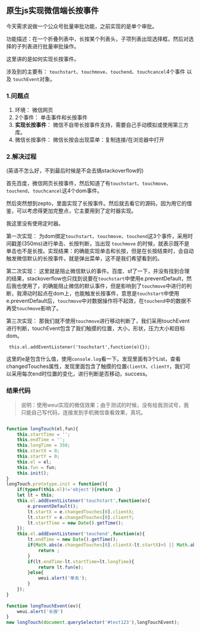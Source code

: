 ## 原生js实现微信端长按事件

今天需求说做一个公众号批量审批功能，之前实现的是单个审批。

功能描述：在一个折叠列表中，长按某个列表头，子项列表出现选择框，然后对选择的子列表进行批量审批操作。

这里讲的是如何实现长按事件。

涉及到的主要有： `touchstart`、`touchmove`、`touchend`、`touchcancel`4个事件 以及 `touchEvent`对象。

### 1.问题点

1. 环境： 微信网页
2. 2个事件： 单击事件和长按事件
3. **实现长按事件**： 微信不自带长按事件支持，需要自己手动模拟或使用第三方库。
4. 微信长按事件： 微信长按会出现菜单：复制连接/在浏览器中打开

### 2.解决过程

(英语不怎么好，不到最后时候是不会去搞stackoverflow的)

首先百度，微信网页长按事件，然后知道了有`touchstart`、`touchmove`、`touchend`、`touchcancel`这4个dom事件。

然后突然想到zepto，里面实现了长按事件。然后就去看它的源码，因为用它的借鉴，可以考虑得更加完整点，它主要用到了定时器实现。

我这里没有使用定时器。

第一次实现： 为dom绑定`touchstart`、`touchmove`、`touchend`这3个事件，采用时间戳差(350ms)进行单击、长按判断，当出现 `touchmove` 的时候，就表示既不是单击也不是长按。实现结果：的确能实现单击和长按，但是在长按结束时，会自动触发微信默认的长按事件，就是弹出菜单，这不是我们希望看到的。

第二次实现： 这里就是阻止微信默认的事件。百度、sf了一下，并没有找到合理的结果，stackoverflow也只找到说要在`touchstart`中使用e.preventDefault，然后我也使用了，的确能阻止微信的默认事件，但是影响到了`touchmove`中进行的判断，我滑动时起点在dom上，也能触发长按事件，意思是`touchstart`中使用e.preventDefault后，`touchmove`中对数据操作将不起效，在`touchend`中的数据不再受`touchmove`影响了。

第三次实现： 那我们就不使用`touchmove`进行移动判断了，我们采用touchEvent进行判断，touchEvent包含了我们触摸的位置，大小，形状，压力大小和目标dom。
```
 this.el.addEventListener('touchstart',function(e){});
```

这里的e是包含什么值，使用`console.log`看一下。发现里面有3个List，查看changedTouches属性，发现里面包含了触摸的位置`clientX`、`clientY`，我们可以采用每次end时位置的变化，进行判断是否移动，success。

### 结果代码

>说明：使用weui实现的微信效果；由于测试的时候，没有给我测试号，我只能自己写代码，连接发到手机微信查看效果，真坑。

```javascript

function longTouch(el,fun){
    this.startTime = '';
    this.endTime = '';
    this.longTime = 350;
    this.startX = 0;
    this.startY = 0;
    this.el = el;
    this.fun = fun;
    this.init();
}
longTouch.prototype.init = function(){
    if(typeof(this.el)!='object'){return ;}
    let lt = this;
    this.el.addEventListener('touchstart',function(e){
        e.preventDefault();
        lt.startX = e.changedTouches[0].clientX;
        lt.startY = e.changedTouches[0].clientY;
        lt.startTime = new Date().getTime();
    });
    this.el.addEventListener('touchend',function(e){
        lt.endTime = new Date().getTime();
        if(Math.abs(e.changedTouches[0].clientX-lt.startX)>5 || Math.abs(e.changedTouches[0].clientY-lt.startY)>5){
            return ;
        }
        if(lt.endTime-lt.startTime>lt.longTime){
            return lt.fun(e);
        }else{
            weui.alert('单击');
        }
    });
}
        
function longTouchEvent(ev){
    weui.alert('长按')
}
new longTouch(document.querySelector('#test123'),longTouchEvent);

```